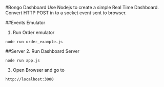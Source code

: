 #Bongo Dashboard
Use Nodejs to create a simple Real Time Dashboard.
Convert HTTP POST in to a socket event sent to browser.

##Events Emulator
1. Run Order emulator
```
node run order_example.js
```

##Server
2. Run Dashboard Server
```
node run app.js
```

3. Open Browser and go to
```
http://localhost:3000
```
